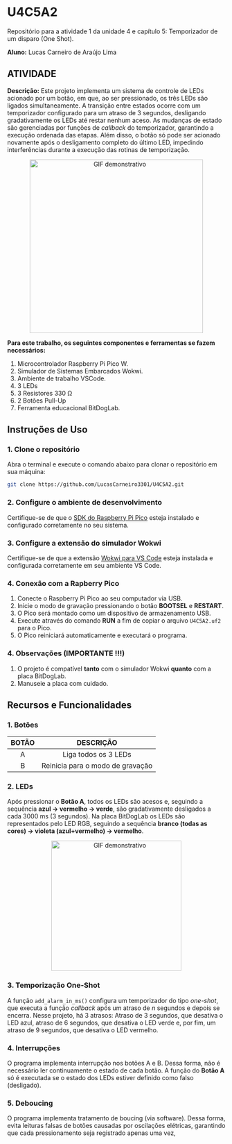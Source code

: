 # U4C5A2
Repositório para a atividade 1 da unidade 4 e capítulo 5: Temporizador de um disparo (One Shot).

__Aluno:__
Lucas Carneiro de Araújo Lima

## ATIVIDADE 
__Descrição:__
Este projeto implementa um sistema de controle de LEDs acionado por um botão, em que, ao ser pressionado, os três LEDs são ligados simultaneamente. A transição entre estados ocorre com um temporizador configurado para um atraso de 3 segundos, desligando gradativamente os LEDs até restar nenhum aceso. As mudanças de estado são gerenciadas por funções de _callback_ do temporizador, garantindo a execução ordenada das etapas. Além disso, o botão só pode ser acionado novamente após o desligamento completo do último LED, impedindo interferências durante a execução das rotinas de temporização.

<div align="center">
  <img src="https://github.com/user-attachments/assets/0563440f-43cf-45f0-8e8a-a38dd1ae435a" alt="GIF demonstrativo" width="400"/>
</div>

__Para este trabalho, os seguintes componentes e ferramentas se fazem necessários:__
1) Microcontrolador Raspberry Pi Pico W.
2) Simulador de Sistemas Embarcados Wokwi.
3) Ambiente de trabalho VSCode.
4) 3 LEDs
5) 3 Resistores 330 Ω
6) 2 Botões Pull-Up
7) Ferramenta educacional BitDogLab.

## Instruções de Uso

### 1. Clone o repositório
Abra o terminal e execute o comando abaixo para clonar o repositório em sua máquina:
```bash
git clone https://github.com/LucasCarneiro3301/U4C5A2.git
```

### 2. Configure o ambiente de desenvolvimento
Certifique-se de que o [SDK do Raspberry Pi Pico](https://github.com/raspberrypi/pico-sdk) esteja instalado e configurado corretamente no seu sistema.

### 3. Configure a extensão do simulador Wokwi
Certifique-se de que a extensão [Wokwi para VS Code](https://docs.wokwi.com/pt-BR/vscode/getting-started) esteja instalada e configurada corretamente em seu ambiente VS Code.

### 4. Conexão com a Rapberry Pico
1. Conecte o Raspberry Pi Pico ao seu computador via USB.
2. Inicie o modo de gravação pressionando o botão **BOOTSEL** e **RESTART**.
3. O Pico será montado como um dispositivo de armazenamento USB.
4. Execute através do comando **RUN** a fim de copiar o arquivo `U4C5A2.uf2` para o Pico.
5. O Pico reiniciará automaticamente e executará o programa.

### 4. Observações (IMPORTANTE !!!)
1. O projeto é compatível **tanto** com o simulador Wokwi **quanto** com a placa BitDogLab.
2. Manuseie a placa com cuidado.

## Recursos e Funcionalidades

### 1. Botões

| BOTÃO                            | DESCRIÇÃO                                     | 
|:----------------------------------:|:---------------------------------------------:|
| A                                  | Liga todos os 3 LEDs                   | 
| B                                  | Reinicia para o modo de gravação              | 

### 2. LEDs

Após pressionar o **Botão A**, todos os LEDs são acesos e, seguindo a sequência **azul → vermelho → verde**, são gradativamente desligados a cada 3000 ms (3 segundos). Na placa BitDogLab os LEDs são representados pelo LED RGB, seguindo a sequência **branco (todas as cores) → violeta (azul+vermelho) → vermelho**.

<div align="center">
  <img src="https://github.com/user-attachments/assets/dc17d18b-5b38-4ad1-9805-47e0d5b5b13d" alt="GIF demonstrativo" width="300"/>
</div>

### 3. Temporização One-Shot

A função `add_alarm_in_ms()` configura um temporizador do tipo _one-shot_, que executa a função _callback_ após um atraso de _n_ segundos e depois se encerra. Nesse projeto, há 3 atrasos: Atraso de 3 segundos, que desativa o LED azul, atraso de 6 segundos, que desativa o LED verde e, por fim, um atraso de 9 segundos, que desativa o LED vermelho.

### 4. Interrupções

O programa implementa interrupção nos botões A e B. Dessa forma, não é necessário ler continuamente o estado de cada botão. A função do **Botão A** só é executada se o estado dos LEDs estiver definido como falso (desligado).

### 5. Deboucing

O programa implementa tratamento de boucing (via software). Dessa forma, evita leituras falsas de botões causadas por oscilações elétricas, garantindo que cada pressionamento seja registrado apenas uma vez,










